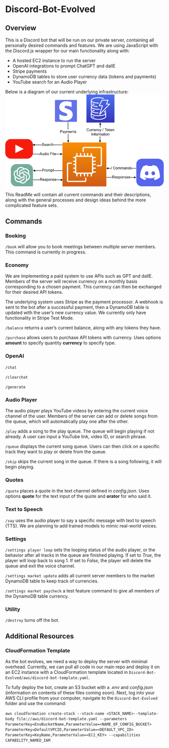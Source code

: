 # Discord-Bot-Evolved
## Overview
This is a Discord bot that will be run on our private server, containing all personally desired commands and features. We are using JavaScript with the Discord.js wrapper for our main functionality along with:
- A hosted EC2 instance to run the server
- OpenAI integrations to prompt ChatGPT and dallE
- Stripe payments
- DynamoDB tables to store user currency data (tokens and payments)
- YouTube search for an Audio Player

Below is a diagram of our current underlying infrastructure:
![Underlying Infrastructure](https://raw.githubusercontent.com/michaelortiz05/Discord-Bot-Evolved/market/images/Infrastructure.png)

This ReadMe will contain all current commands and their descriptions, along with the general processes and design ideas behind the more complicated feature sets.

## Commands
### Booking
`/book` will allow you to book meetings between multiple server members. This command is currently in progress.

### Economy
We are implementing a paid system to use APIs such as GPT and dallE. Members of the server will receive currency on a monthly basis corresponding to a chosen payment. This currency can then be exchanged for their desired API tokens.

The underlying system uses Stripe as the payment processor. A webhook is sent to the bot after a successful payment, then a DynamoDB table is updated with the user’s new currency value. We currently only have functionality in Stripe Test Mode.

`/balance` returns a user’s current balance, along with any tokens they have.

`/purchase` allows users to purchase API tokens with currency. Uses options **amount** to specify quantity **currency** to specify type.

### OpenAI
`/chat`

`/clearchat`

`/generate`

### Audio Player
The audio player plays YouTube videos by entering the current voice channel of the user. Members of the server can add or delete songs from the queue, which will automatically play one after the other.

`/play` adds a song to the play queue. The queue will begin playing if not already. A user can input a YouTube link, video ID, or search phrase.

`/queue` displays the current song queue. Users can then click on a specific track they want to play or delete from the queue.

`/skip` skips the current song in the queue. If there is a song following, it will begin playing.

### Quotes
`/quote` places a quote in the text channel defined in *config.json*. Uses options **quote** for the text input of the quote and **orator** for who said it.

### Text to Speech
`/say` uses the audio player to say a specific message with text to speech (TTS). We are planning to add trained models to mimic real-world voices. 

### Settings
`/settings player loop` sets the looping status of the audio player, or the behavior after all tracks in the queue are finished playing. If set to *True*, the player will loop back to song 1. If set to *False*, the player will delete the queue and exit the voice channel.

`/settings market update` adds all current server members to the market DynamoDB table to keep track of currencies.

`/settings market paycheck` a test feature command to give all members of the DynamoDB table currency.

### Utility
`/destroy` turns off the bot.

## Additional Resources
### CloudFormation Template
As the bot evolves, we need a way to deploy the server with minimal overhead. Currently, we can pull all code in our main repo and deploy it on an EC2 instance with a CloudFormation template located in `Discord-Bot-Evolved/aws/discord-bot-template.yaml`. 

To fully deploy the bot, create an S3 bucket with a *.env* and *config.json* (information on contents of these files coming soon). Next, log into your AWS CLI profile from your computer, navigate to the `Discord-Bot-Evolved` folder and use the command:

```aws cloudformation create-stack --stack-name <STACK_NAME>--template-body file://aws/discord-bot-template.yaml --parameters ParameterKey=EnvBucketName,ParameterValue=<NAME_OF_CONFIG_BUCKET> ParameterKey=DefaultVPCID,ParameterValue=<DEFAULT_VPC_ID> ParameterKey=KeyName,ParameterValue=<EC2_KEY> --capabilities CAPABILITY_NAMED_IAM```

